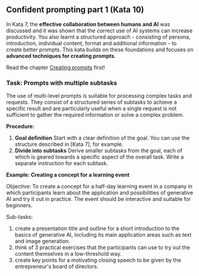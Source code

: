 ## Confident prompting part 1 (Kata 10)

In Kata 7, the **effective collaboration between humans and AI** was discussed and it was shown that the correct use of AI systems can increase productivity. You also learnt a structured approach - consisting of persona, introduction, individual content, format and additional information - to create better prompts. This kata builds on these foundations and focuses on **advanced techniques for creating prompts**.

Read the chapter [Creating prompts](1-8-prompts-create.md) first!

### Task: Prompts with multiple subtasks

The use of multi-level prompts is suitable for processing complex tasks and requests. They consist of a structured series of subtasks to achieve a specific result and are particularly useful when a single request is not sufficient to gather the required information or solve a complex problem.

**Procedure:**

1. **Goal definition** Start with a clear definition of the goal. You can use the structure described in [Kata 7], for example.
2. **Divide into subtasks** Derive smaller subtasks from the goal, each of which is geared towards a specific aspect of the overall task. Write a separate instruction for each subtask.

**Example: Creating a concept for a learning event**

Objective: To create a concept for a half-day learning event in a company in which participants learn about the application and possibilities of generative AI and try it out in practice. The event should be interactive and suitable for beginners.

Sub-tasks:

1. create a presentation title and outline for a short introduction to the basics of generative AI, including its main application areas such as text and image generation.
2. think of 3 practical exercises that the participants can use to try out the content themselves in a low-threshold way.
3. create key points for a motivating closing speech to be given by the entrepreneur's board of directors.
